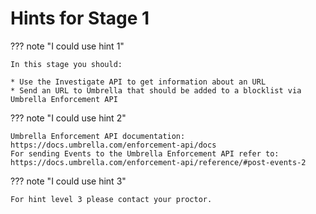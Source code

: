 # Hints for Stage 1

??? note "I could use hint 1"

    In this stage you should:

    * Use the Investigate API to get information about an URL 
    * Send an URL to Umbrella that should be added to a blocklist via Umbrella Enforcement API

??? note "I could use hint 2"

    Umbrella Enforcement API documentation: https://docs.umbrella.com/enforcement-api/docs
    For sending Events to the Umbrella Enforcement API refer to: https://docs.umbrella.com/enforcement-api/reference/#post-events-2  

??? note "I could use hint 3"

    For hint level 3 please contact your proctor.

